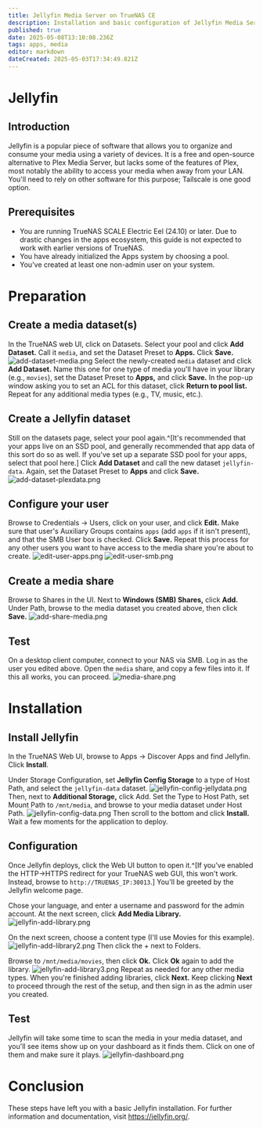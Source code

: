 ```yaml
---
title: Jellyfin Media Server on TrueNAS CE
description: Installation and basic configuration of Jellyfin Media Server on TrueNAS Community Edition
published: true
date: 2025-05-08T13:10:08.236Z
tags: apps, media
editor: markdown
dateCreated: 2025-05-03T17:34:49.821Z
---
```


# Jellyfin
## Introduction
Jellyfin is a popular piece of software that allows you to organize and consume your media using a variety of devices.  It is a free and open-source alternative to Plex Media Server, but lacks some of the features of Plex, most notably the ability to access your media when away from your LAN.  You'll need to rely on other software for this purpose; Tailscale is one good option. 
## Prerequisites
* You are running TrueNAS SCALE Electric Eel (24.10) or later.  Due to drastic changes in the apps ecosystem, this guide is not expected to work with earlier versions of TrueNAS.
* You have already initialized the Apps system by choosing a pool.
* You've created at least one non-admin user on your system.
# Preparation
## Create a media dataset(s)
In the TrueNAS web UI, click on Datasets.  Select your pool and click **Add Dataset.**  Call it `media`, and set the Dataset Preset to **Apps.**  Click **Save.**
![add-dataset-media.png](/apps/media/add-dataset-media.png)
Select the newly-created `media` dataset and click **Add Dataset.**  Name this one for one type of media you'll have in your library (e.g., `movies`), set the Dataset Preset to **Apps,** and click **Save.**  In the pop-up window asking you to set an ACL for this dataset, click **Return to pool list.**  Repeat for any additional media types (e.g., TV, music, etc.).
## Create a Jellyfin dataset
Still on the datasets page, select your pool again.^[It's recommended that your apps live on an SSD pool, and generally recommended that app data of this sort do so as well.  If you've set up a separate SSD pool for your apps, select that pool here.]  Click **Add Dataset** and call the new dataset `jellyfin-data`.  Again, set the Dataset Preset to **Apps** and click **Save.**
![add-dataset-plexdata.png](/apps/media/add-dataset-jellydata.png)
## Configure your user
Browse to Credentials -> Users, click on your user, and click **Edit.**  Make sure that user's Auxiliary Groups contains `apps` (add `apps` if it isn't present), and that the SMB User box is checked.  Click **Save.**  Repeat this process for any other users you want to have access to the media share you're about to create.
![edit-user-apps.png](/apps/media/edit-user-apps.png)
![edit-user-smb.png](/apps/media/edit-user-smb.png)
## Create a media share
Browse to Shares in the UI.  Next to **Windows (SMB) Shares,** click **Add.**  Under Path, browse to the media dataset you created above, then click **Save.**
![add-share-media.png](/apps/media/add-share-media.png)
## Test
On a desktop client computer, connect to your NAS via SMB.  Log in as the user you edited above.  Open the `media` share, and copy a few files into it.  If this all works, you can proceed.
![media-share.png](/apps/media/media-share.png)
# Installation
## Install Jellyfin
In the TrueNAS Web UI, browse to Apps -> Discover Apps and find Jellyfin.  Click **Install**.

Under Storage Configuration, set **Jellyfin Config Storage** to a type of Host Path, and select the `jellyfin-data` dataset.
![jellyfin-config-jellydata.png](/apps/media/jellyfin/jellyfin-config-jellydata.png)
Then, next to **Additional Storage,** click Add.  Set the Type to Host Path, set Mount Path to `/mnt/media`, and browse to your media dataset under Host Path.
![jellyfin-config-data.png](/apps/media/jellyfin/jellyfin-config-data.png)
Then scroll to the bottom and click **Install.**  Wait a few moments for the application to deploy.

## Configuration
Once Jellyfin deploys, click the Web UI button to open it.^[If you've enabled the HTTP->HTTPS redirect for your TrueNAS web GUI, this won't work.  Instead, browse to `http://TRUENAS_IP:30013`.]  You'll be greeted by the Jellyfin welcome page.

Chose your language, and enter a username and password for the admin account.  At the next screen, click **Add Media Library.**
![jellyfin-add-library.png](/apps/media/jellyfin/jellyfin-add-library.png)

On the next screen, choose a content type (I'll use Movies for this example).
![jellyfin-add-library2.png](/apps/media/jellyfin/jellyfin-add-library2.png)
Then click the + next to Folders.

Browse to `/mnt/media/movies`, then click **Ok.**  Click **Ok** again to add the library.
![jellyfin-add-library3.png](/apps/media/jellyfin/jellyfin-add-library3.png)
Repeat as needed for any other media types.  When you're finished adding libraries, click **Next.**  Keep clicking **Next** to proceed through the rest of the setup, and then sign in as the admin user you created.
## Test
Jellyfin will take some time to scan the media in your media dataset, and you'll see items show up on your dashboard as it finds them.  Click on one of them and make sure it plays.
![jellyfin-dashboard.png](/apps/media/jellyfin/jellyfin-dashboard.png)
# Conclusion
These steps have left you with a basic Jellyfin installation.  For further information and documentation, visit https://jellyfin.org/.